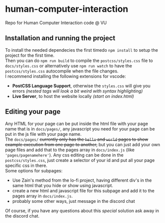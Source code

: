 # human-computer-interaction
Repo for Human Computer Interaction code @ VU

## Installation and running the project
To install the needed dependecies the first timedo `npm install` to setup the 
project for the first time.  
Then you can do `npm run build` to compile the `postcss/styles.css` file to 
`docs/styles.css` or alternatively use `npm run watch` to have the 
`postcss/styles.css` autocompile when the file changes.  
I recommend installing the following extensions for vscode:
* **PostCSS Language Support**, otherwise the `styles.css` will give you errors
*(nested tags will look a bit weird with syntax highlighting)*
* **Live Server**, to host the website locally *(start on index.html)*

## Editing your page
Any HTML for your page can be put inside the html file with your page name that
is in `docs/pages/`, any javascript you need for your page can be put in the js
file with your page name.  
The `docs/pages/` ~~currently only has the `hello` and `world` pages to show 
example execution from one page to another,~~ but you can just add your own page
files and add that to the pages array in `docs/index.js` 
(like `'pages/pagenamehere'`). Any css editing can be done in the 
`postcss/styles.css`, just create a selector of your id and put all your page 
specific css in there.  
Some options for subpages:
* Use Zain's method from the lo-fi project, having different div's in the same
html that you hide or show using javascript.
* create a new html and javascript file for this subpage and add it to the pages
array in `docs/index.js`.
* probably some other ways, just message in the discord chat

Of course, if you have any questions about this *special* solution ask away in
the discord chat.
